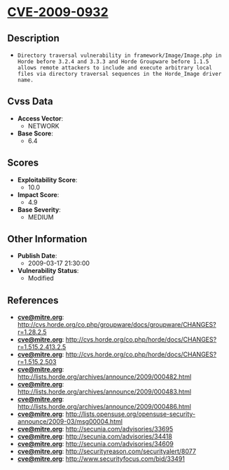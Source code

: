 
# [CVE-2009-0932](https://cve.mitre.org/cgi-bin/cvename.cgi?name=CVE-2009-0932)

## Description

- `Directory traversal vulnerability in framework/Image/Image.php in Horde before 3.2.4 and 3.3.3 and Horde Groupware before 1.1.5 allows remote attackers to include and execute arbitrary local files via directory traversal sequences in the Horde_Image driver name.`

## Cvss Data

- **Access Vector**:
  - NETWORK
- **Base Score**:
  - 6.4

## Scores

- **Exploitability Score**:
  - 10.0
- **Impact Score**:
  - 4.9
- **Base Severity**:
  - MEDIUM

## Other Information

- **Publish Date**:
  - 2009-03-17 21:30:00
- **Vulnerability Status**:
  - Modified

## References

- **cve@mitre.org**: http://cvs.horde.org/co.php/groupware/docs/groupware/CHANGES?r=1.28.2.5
- **cve@mitre.org**: http://cvs.horde.org/co.php/horde/docs/CHANGES?r=1.515.2.413.2.5
- **cve@mitre.org**: http://cvs.horde.org/co.php/horde/docs/CHANGES?r=1.515.2.503
- **cve@mitre.org**: http://lists.horde.org/archives/announce/2009/000482.html
- **cve@mitre.org**: http://lists.horde.org/archives/announce/2009/000483.html
- **cve@mitre.org**: http://lists.horde.org/archives/announce/2009/000486.html
- **cve@mitre.org**: http://lists.opensuse.org/opensuse-security-announce/2009-03/msg00004.html
- **cve@mitre.org**: http://secunia.com/advisories/33695
- **cve@mitre.org**: http://secunia.com/advisories/34418
- **cve@mitre.org**: http://secunia.com/advisories/34609
- **cve@mitre.org**: http://securityreason.com/securityalert/8077
- **cve@mitre.org**: http://www.securityfocus.com/bid/33491

